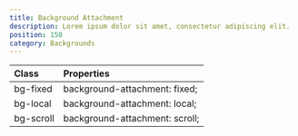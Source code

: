 ```yaml
---
title: Background Attachment
description: Lorem ipsum dolor sit amet, consectetur adipiscing elit.
position: 150
category: Backgrounds
---
```


<div data-content-table="class-info">

| Class     | Properties                     |
| :-------- | :----------------------------- |
| bg-fixed  | background-attachment: fixed;  |
| bg-local  | background-attachment: local;  |
| bg-scroll | background-attachment: scroll; |

</div>
